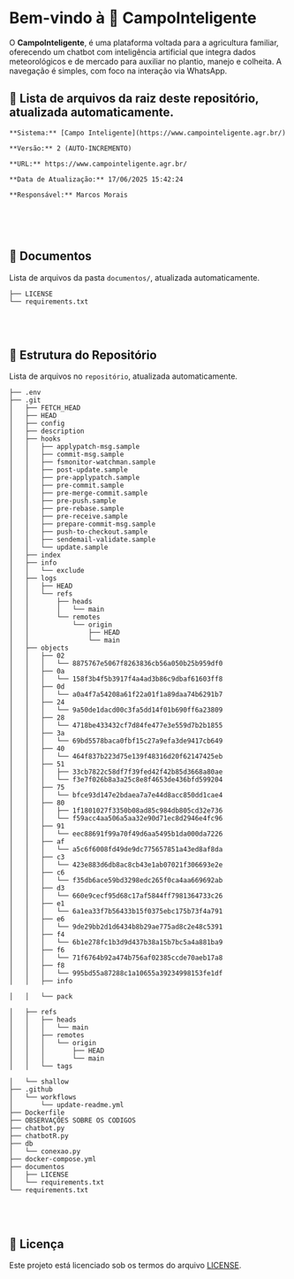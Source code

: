 # Bem-vindo à 🍃 **CampoInteligente** 

O **CampoInteligente**, é uma plataforma voltada para a agricultura familiar, oferecendo um chatbot com inteligência artificial que integra dados meteorológicos e de mercado para auxiliar no plantio, manejo e colheita. A navegação é simples, com foco na interação via WhatsApp.

## 📄 Lista de arquivos da raiz deste repositório, atualizada automaticamente.

```
**Sistema:** [Campo Inteligente](https://www.campointeligente.agr.br/)

**Versão:** 2 (AUTO-INCREMENTO)

**URL:** https://www.campointeligente.agr.br/

**Data de Atualização:** 17/06/2025 15:42:24

**Responsável:** Marcos Morais


```
<br /><br />
## 📂 Documentos

Lista de arquivos da pasta `documentos/`, atualizada automaticamente.

```
├── LICENSE
└── requirements.txt
```
<br /><br />
## 🌳 Estrutura do Repositório

Lista de arquivos no `repositório`, atualizada automaticamente.

```
├── .env
├── .git
│   ├── FETCH_HEAD
│   ├── HEAD
│   ├── config
│   ├── description
│   ├── hooks
│   │   ├── applypatch-msg.sample
│   │   ├── commit-msg.sample
│   │   ├── fsmonitor-watchman.sample
│   │   ├── post-update.sample
│   │   ├── pre-applypatch.sample
│   │   ├── pre-commit.sample
│   │   ├── pre-merge-commit.sample
│   │   ├── pre-push.sample
│   │   ├── pre-rebase.sample
│   │   ├── pre-receive.sample
│   │   ├── prepare-commit-msg.sample
│   │   ├── push-to-checkout.sample
│   │   ├── sendemail-validate.sample
│   │   └── update.sample
│   ├── index
│   ├── info
│   │   └── exclude
│   ├── logs
│   │   ├── HEAD
│   │   └── refs
│   │       ├── heads
│   │       │   └── main
│   │       └── remotes
│   │           └── origin
│   │               ├── HEAD
│   │               └── main
│   ├── objects
│   │   ├── 02
│   │   │   └── 8875767e5067f8263836cb56a050b25b959df0
│   │   ├── 0a
│   │   │   └── 158f3b4f5b3917f4a4ad3b86c9dbaf61603ff8
│   │   ├── 0d
│   │   │   └── a0a4f7a54208a61f22a01f1a89daa74b6291b7
│   │   ├── 24
│   │   │   └── 9a50de1dacd00c3fa5dd14f01b690ff6a23809
│   │   ├── 28
│   │   │   └── 4718be433432cf7d84fe477e3e559d7b2b1855
│   │   ├── 3a
│   │   │   └── 69bd5578baca0fbf15c27a9efa3de9417cb649
│   │   ├── 40
│   │   │   └── 464f837b223d75e139f48316d20f62147425eb
│   │   ├── 51
│   │   │   ├── 33cb7822c58df7f39fed42f42b85d3668a80ae
│   │   │   └── f3e7f026b8a3a25c8e8f4653de436bfd599204
│   │   ├── 75
│   │   │   └── bfce93d147e2bdaea7a7e44d8acc850dd1cae4
│   │   ├── 80
│   │   │   ├── 1f1801027f3350b08ad85c984db805cd32e736
│   │   │   └── f59acc4aa506a5aa32e90d71ec8d2946e4fc96
│   │   ├── 91
│   │   │   └── eec88691f99a70f49d6aa5495b1da000da7226
│   │   ├── af
│   │   │   └── a5c6f6008fd49de9dc775657851a43ed8af8da
│   │   ├── c3
│   │   │   └── 423e883d6db8ac8cb43e1ab07021f306693e2e
│   │   ├── c6
│   │   │   └── f35db6ace59bd3298edc265f0ca4aa669692ab
│   │   ├── d3
│   │   │   └── 660e9cecf95d68c17af5844ff7981364733c26
│   │   ├── e1
│   │   │   └── 6a1ea33f7b56433b15f0375ebc175b73f4a791
│   │   ├── e6
│   │   │   └── 9de29bb2d1d6434b8b29ae775ad8c2e48c5391
│   │   ├── f4
│   │   │   └── 6b1e278fc1b3d9d437b38a15b7bc5a4a881ba9
│   │   ├── f6
│   │   │   └── 71f6764b92a474b756af02385ccde70aeb17a8
│   │   ├── f8
│   │   │   └── 995bd55a87288c1a10655a39234998153fe1df
│   │   ├── info

│   │   └── pack

│   ├── refs
│   │   ├── heads
│   │   │   └── main
│   │   ├── remotes
│   │   │   └── origin
│   │   │       ├── HEAD
│   │   │       └── main
│   │   └── tags

│   └── shallow
├── .github
│   └── workflows
│       └── update-readme.yml
├── Dockerfile
├── OBSERVAÇÕES SOBRE OS CODIGOS
├── chatbot.py
├── chatbotR.py
├── db
│   └── conexao.py
├── docker-compose.yml
├── documentos
│   ├── LICENSE
│   └── requirements.txt
└── requirements.txt
```
<br /><br />
## 📜 Licença

Este projeto está licenciado sob os termos do arquivo [LICENSE](./documentos/LICENSE).

